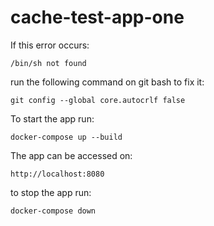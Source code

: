 # cache-test-app-one

If this error occurs:

```
/bin/sh not found
```

run the following command on git bash to fix it:

```shell
git config --global core.autocrlf false
```

To start the app run:

```shell
docker-compose up --build
```

The app can be accessed on:

```
http://localhost:8080
```

to stop the app run:

```shell
docker-compose down
```
